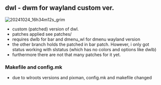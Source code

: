 ## dwl - dwm for wayland custom ver.

![20241024_16h34m12s_grim](https://github.com/user-attachments/assets/5082993f-75d6-44b7-be28-d98931548bf3)

- custom (patched) version of dwl. 
- patches applied see patches/
- requires dwlb for bar and dmenu_wl for dmenu wayland version
- the other branch holds the patched in bar patch. However, i only got status working with slstatus (which has no colors and options like dwlb)
- furthermore there are not that many patches for it yet. 

### Makefile and config.mk 

- due to wlroots versions and pixman, config.mk and makefile changed

